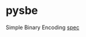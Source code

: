 # pysbe

Simple Binary Encoding [spec](https://github.com/FIXTradingCommunity/fix-simple-binary-encoding)
